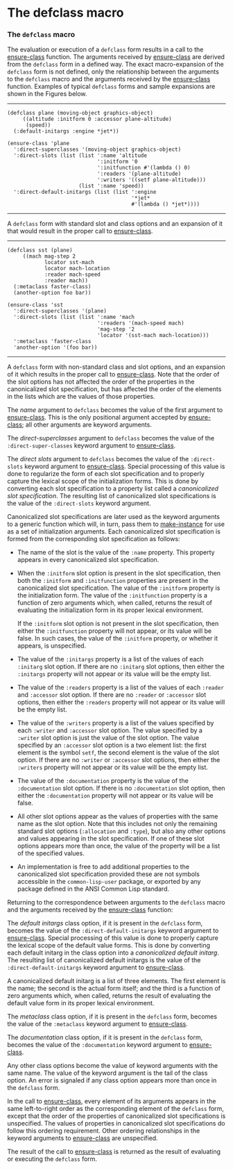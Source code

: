 The defclass macro
==================

### The `defclass` macro

The evaluation or execution of a `defclass` form results in a call to the [ensure-class](/meta-object-protocol/ensure-class) function. The arguments received by [ensure-class](/meta-object-protocol/ensure-class) are derived from the `defclass` form in a defined way. The exact macro-expansion of the `defclass` form is not defined, only the relationship between the arguments to the `defclass` macro and the arguments received by the [ensure-class](/meta-object-protocol/ensure-class) function. Examples of typical `defclass` forms and sample expansions are shown in the Figures below.

------------------------------------------------------------------------

    (defclass plane (moving-object graphics-object)
         ((altitude :initform 0 :accessor plane-altitude)
          (speed))
      (:default-initargs :engine *jet*))

    (ensure-class 'plane
      ':direct-superclasses '(moving-object graphics-object)
      ':direct-slots (list (list ':name 'altitude
                                 ':initform '0
                                 ':initfunction #'(lambda () 0)
                                 ':readers '(plane-altitude)
                                 ':writers '((setf plane-altitude)))
                           (list ':name 'speed))
      ':direct-default-initargs (list (list ':engine
                                            '*jet*
                                            #'(lambda () *jet*))))

------------------------------------------------------------------------

A `defclass` form with standard slot and class options and an expansion of it that would result in the proper call to [ensure-class](/meta-object-protocol/ensure-class).

------------------------------------------------------------------------

    (defclass sst (plane)
         ((mach mag-step 2
                locator sst-mach
                locator mach-location
                :reader mach-speed
                :reader mach))
      (:metaclass faster-class)
      (another-option foo bar))

    (ensure-class 'sst
      ':direct-superclasses '(plane)
      ':direct-slots (list (list ':name 'mach
                                 ':readers '(mach-speed mach)
                                 'mag-step '2
                                 'locator '(sst-mach mach-location)))
      ':metaclass 'faster-class
      'another-option '(foo bar))

------------------------------------------------------------------------

A `defclass` form with non-standard class and slot options, and an expansion of it which results in the proper call to [ensure-class](/meta-object-protocol/ensure-class). Note that the order of the slot options has not affected the order of the properties in the canonicalized slot specification, but has affected the order of the elements in the lists which are the values of those properties.

The *name* argument to `defclass` becomes the value of the first argument to [ensure-class](/meta-object-protocol/ensure-class). This is the only positional argument accepted by [ensure-class](/meta-object-protocol/ensure-class); all other arguments are keyword arguments.

The *direct-superclasses* argument to `defclass` becomes the value of the `:direct-super-classes` keyword argument to [ensure-class](/meta-object-protocol/ensure-class).

The *direct slots* argument to `defclass` becomes the value of the `:direct-slots` keyword argument to [ensure-class](/meta-object-protocol/ensure-class). Special processing of this value is done to regularize the form of each slot specification and to properly capture the lexical scope of the initialization forms. This is done by converting each slot specification to a property list called a *canonicalized slot specification*. The resulting list of canonicalized slot specifications is the value of the `:direct-slots` keyword argument.

Canonicalized slot specifications are later used as the keyword arguments to a generic function which will, in turn, pass them to [make-instance](/meta-object-protocol/make-instance) for use as a set of initialization arguments. Each canonicalized slot specification is formed from the corresponding slot specification as follows:

-   The name of the slot is the value of the `:name` property. This property appears in every canonicalized slot specification.

-   When the `:initform` slot option is present in the slot specification, then both the `:initform` and `:initfunction` properties are present in the canonicalized slot specification. The value of the `:initform` property is the initialization form. The value of the `:initfunction` property is a function of zero arguments which, when called, returns the result of evaluating the initialization form in its proper lexical environment.

    If the `:initform` slot option is not present in the slot specification, then either the `:initfunction` property will not appear, or its value will be false. In such cases, the value of the `:initform` property, or whether it appears, is unspecified.

-   The value of the `:initargs` property is a list of the values of each `:initarg` slot option. If there are no `:initarg` slot options, then either the `:initargs` property will not appear or its value will be the empty list.

-   The value of the `:readers` property is a list of the values of each `:reader` and `:accessor` slot option. If there are no `:reader` or `:accessor` slot options, then either the `:readers` property will not appear or its value will be the empty list.

-   The value of the `:writers` property is a list of the values specified by each `:writer` and `:accessor` slot option. The value specified by a `:writer` slot option is just the value of the slot option. The value specified by an `:accessor` slot option is a two element list: the first element is the symbol `setf`, the second element is the value of the slot option. If there are no `:writer` or `:accessor` slot options, then either the `:writers` property will not appear or its value will be the empty list.

-   The value of the `:documentation` property is the value of the `:documentation` slot option. If there is no `:documentation` slot option, then either the `:documentation` property will not appear or its value will be false.

-   All other slot options appear as the values of properties with the same name as the slot option. Note that this includes not only the remaining standard slot options (`:allocation` and `:type`), but also any other options and values appearing in the slot specification. If one of these slot options appears more than once, the value of the property will be a list of the specified values.

-   An implementation is free to add additional properties to the canonicalized slot specification provided these are not symbols accessible in the `common-lisp-user` package, or exported by any package defined in the ANSI Common Lisp standard.

Returning to the correspondence between arguments to the `defclass` macro and the arguments received by the [ensure-class](/meta-object-protocol/ensure-class) function:

The *default initargs* class option, if it is present in the `defclass` form, becomes the value of the `:direct-default-initargs` keyword argument to [ensure-class](/meta-object-protocol/ensure-class). Special processing of this value is done to properly capture the lexical scope of the default value forms. This is done by converting each default initarg in the class option into a *canonicalized default initarg*. The resulting list of canonicalized default initargs is the value of the `:direct-default-initargs` keyword argument to [ensure-class](/meta-object-protocol/ensure-class).

A canonicalized default initarg is a list of three elements. The first element is the name; the second is the actual form itself; and the third is a function of zero arguments which, when called, returns the result of evaluating the default value form in its proper lexical environment.

The *metaclass* class option, if it is present in the `defclass` form, becomes the value of the `:metaclass` keyword argument to [ensure-class](/meta-object-protocol/ensure-class).

The *documentation* class option, if it is present in the `defclass` form, becomes the value of the `:documentation` keyword argument to [ensure-class](/meta-object-protocol/ensure-class).

Any other class options become the value of keyword arguments with the same name. The value of the keyword argument is the tail of the class option. An error is signaled if any class option appears more than once in the `defclass` form.

In the call to [ensure-class](/meta-object-protocol/ensure-class), every element of its arguments appears in the same left-to-right order as the corresponding element of the `defclass` form, except that the order of the properties of canonicalized slot specifications is unspecified. The values of properties in canonicalized slot specifications do follow this ordering requirement. Other ordering relationships in the keyword arguments to [ensure-class](/meta-object-protocol/ensure-class) are unspecified.

The result of the call to [ensure-class](/meta-object-protocol/ensure-class) is returned as the result of evaluating or executing the `defclass` form.
